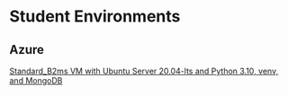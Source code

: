 # Student Environments

## Azure

[Standard_B2ms VM with Ubuntu Server 20.04-lts and Python 3.10, venv, and MongoDB](./setup-Standard_B2ms-Ubuntu_20.04-mongoDB-python3.10/)